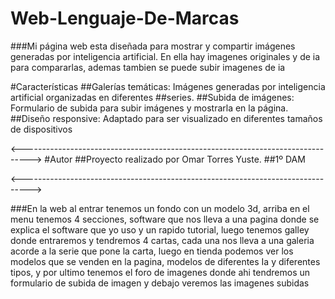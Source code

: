 # Web-Lenguaje-De-Marcas

###Mi página web esta diseñada para mostrar y compartir imágenes generadas por inteligencia artificial. En ella hay imagenes originales y de ia para compararlas, ademas tambien se puede subir imagenes de ia

#Características
##Galerías temáticas: Imágenes generadas por inteligencia artificial organizadas en diferentes ##series.
##Subida de imágenes: Formulario de subida para subir  imágenes y mostrarla  en la página.
##Diseño responsive: Adaptado para ser visualizado en diferentes tamaños de dispositivos 

<-------------------------------------------------------------------------------->
#Autor
##Proyecto realizado por Omar Torres Yuste.
##1º DAM

<-------------------------------------------------------------------------------->

###En la web al entrar tenemos un fondo con un modelo 3d, arriba en el menu tenemos 4 secciones, software que nos lleva a una pagina donde se explica el software que yo uso y un rapido tutorial, luego tenemos galley donde entraremos y tendremos 4 cartas, cada una nos lleva a una galeria acorde a la serie que pone la carta, luego en tienda podemos ver los modelos que se venden en la pagina, modelos de diferentes Ia y diferentes tipos, y por ultimo tenemos el foro de imagenes donde ahi tendremos un formulario de subida de imagen y debajo veremos las imagenes subidas
